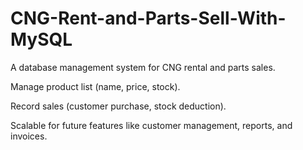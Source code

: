 # CNG-Rent-and-Parts-Sell-With-MySQL

A database management system for CNG rental and parts sales.

Manage product list (name, price, stock).

Record sales (customer purchase, stock deduction).

Scalable for future features like customer management, reports, and invoices.
